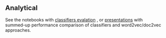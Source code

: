 ## Analytical
See the notebooks with [classifiers evalation](https://github.com/searchisko/project-classifier-poc/tree/master/analyses/lab)
,
or [presentations](https://github.com/searchisko/project-classifier-poc/tree/master/slides)
with summed-up performance comparison of classifiers and word2vec/doc2vec approaches.